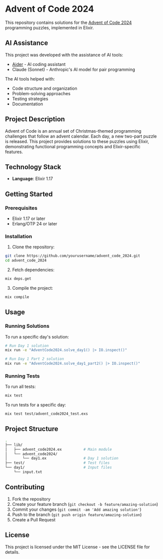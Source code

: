 # Advent of Code 2024

This repository contains solutions for the [Advent of Code 2024](https://adventofcode.com/2024)
programming puzzles, implemented in Elixir.

## AI Assistance

This project was developed with the assistance of AI tools:

- [Aider](https://github.com/paul-gauthier/aider) - AI coding assistant
- Claude (Sonnet) - Anthropic's AI model for pair programming

The AI tools helped with:

- Code structure and organization
- Problem-solving approaches
- Testing strategies
- Documentation

## Project Description

Advent of Code is an annual set of Christmas-themed programming challenges that follow
an advent calendar. Each day, a new two-part puzzle is released. This project provides
solutions to these puzzles using Elixir, demonstrating functional programming concepts
and Elixir-specific features.

## Technology Stack

- **Language**: Elixir 1.17

## Getting Started

### Prerequisites

- Elixir 1.17 or later
- Erlang/OTP 24 or later

### Installation

1. Clone the repository:

```sh
git clone https://github.com/yourusername/advent_code_2024.git
cd advent_code_2024
```

2. Fetch dependencies:

```sh
mix deps.get
```

3. Compile the project:

```sh
mix compile
```

## Usage

### Running Solutions

To run a specific day's solution:

```sh
# Run Day 1 solution
mix run -e "AdventCode2024.solve_day1() |> IO.inspect()"

# Run Day 1 Part 2 solution
mix run -e "AdventCode2024.solve_day1_part2() |> IO.inspect()"
```

### Running Tests

To run all tests:

```sh
mix test
```

To run tests for a specific day:

```sh
mix test test/advent_code2024_test.exs
```

## Project Structure

```sh
.
├── lib/
│   ├── advent_code2024.ex          # Main module
│   └── advent_code2024/
│       └── day1.ex                 # Day 1 solution
├── test/                           # Test files
└── day1/                           # Input files
    └── input.txt
```

## Contributing

1. Fork the repository
2. Create your feature branch (`git checkout -b feature/amazing-solution`)
3. Commit your changes (`git commit -am 'Add amazing solution'`)
4. Push to the branch (`git push origin feature/amazing-solution`)
5. Create a Pull Request

## License

This project is licensed under the MIT License - see the LICENSE file for details.

